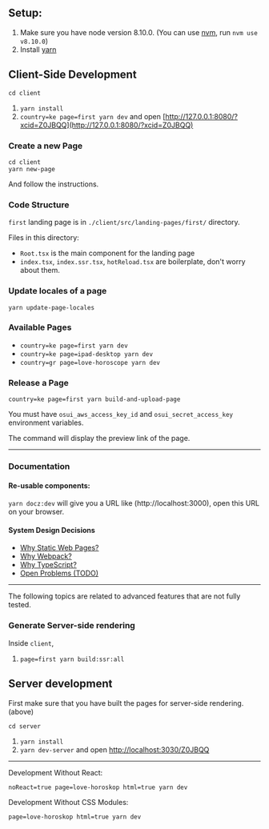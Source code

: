 ## Setup:

1. Make sure you have node version 8.10.0. (You can use [nvm](https://github.com/creationix/nvm), run `nvm use v8.10.0`)
2. Install [yarn](https://yarnpkg.com/en/)

## Client-Side Development

`cd client`

1. `yarn install`
2. `country=ke page=first yarn dev` and open [http://127.0.0.1:8080/?xcid=Z0JBQQ](http://127.0.0.1:8080/?xcid=Z0JBQQ)

### Create a new Page

```
cd client
yarn new-page
```

And follow the instructions.

### Code Structure

`first` landing page is in `./client/src/landing-pages/first/` directory.

Files in this directory:

* `Root.tsx` is the main component for the landing page
* `index.tsx`, `index.ssr.tsx`, `hotReload.tsx` are boilerplate, don't worry about them.

### Update locales of a page

```
yarn update-page-locales
```

### Available Pages

* `country=ke page=first yarn dev`
* `country=ke page=ipad-desktop yarn dev`
* `country=gr page=love-horoscope yarn dev`

### Release a Page

```
country=ke page=first yarn build-and-upload-page
```

You must have `osui_aws_access_key_id` and `osui_secret_access_key` environment variables.

The command will display the preview link of the page.

---
### Documentation

#### Re-usable components:

`yarn docz:dev` will give you a URL like (http://localhost:3000), open this URL on your browser.

#### System Design Decisions

* [Why Static Web Pages?](docs/StaticWebPages.md)
* [Why Webpack?](docs/Webpack.md)
* [Why TypeScript?](docs/TypeScript.md)
* [Open Problems (TODO)](docs/TODO.md)

---

The following topics are related to advanced features that are not fully tested. 

### Generate Server-side rendering

Inside `client`,

1. `page=first yarn build:ssr:all`

## Server development

First make sure that you have built the pages for server-side rendering. (above) 

`cd server`

1. `yarn install`
2. `yarn dev-server` and open [http://localhost:3030/Z0JBQQ](http://localhost:3030/Z0JBQQ)

----

Development Without React:

```
noReact=true page=love-horoskop html=true yarn dev
```

Development Without CSS Modules:

```
page=love-horoskop html=true yarn dev
```